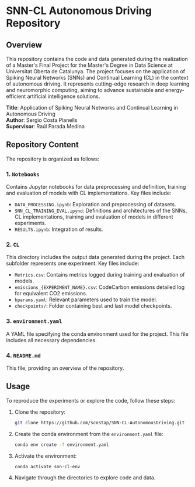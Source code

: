 # SNN-CL Autonomous Driving Repository

## Overview
This repository contains the code and data generated during the realization of a Master's Final Project for the Master's Degree in Data Science at Universitat Oberta de Catalunya. The project focuses on the application of Spiking Neural Networks (SNNs) and Continual Learning (CL) in the context of autonomous driving. It represents cutting-edge research in deep learning and neuromorphic computing, aiming to advance sustainable and energy-efficient artificial intelligence solutions.

**Title**: Application of Spiking Neural Networks and Continual Learning in Autonomous Driving\
**Author**: Sergio Costa Planells\
**Supervisor**: Raúl Parada Medina

## Repository Content
The repository is organized as follows:

### 1. `Notebooks`
Contains Jupyter notebooks for data preprocessing and definition, training and evaluation of models with CL implementations. Key files include:
- `DATA_PROCESSING.ipynb`: Exploration and preprocessing of datasets.
- `SNN_CL_TRAINING_EVAL.ipynd`: Definitions and architectures of the SNNs, CL implementations, training and evaluation of models in different experiments.
- `RESULTS.ipynb`: Integration of results.

### 2. `CL`
This directory includes the output data generated during the project. Each subfolder represents one experiment. Key files include:
- `Metrics.csv`: Contains metrics logged during training and evaluation of models.
- `emissions_{EXPERIMENT_NAME}.csv`: CodeCarbon emissions detailed log for equivalent CO2 emissions. 
- `hparams.yaml`: Relevant parameters used to train the model.
- `checkpoints/`: Folder containing best and last model checkpoints.

### 3. `environment.yaml`
A YAML file specifying the conda environment used for the project. This file includes all necessary dependencies.

### 4. `README.md`
This file, providing an overview of the repository.

## Usage
To reproduce the experiments or explore the code, follow these steps:

1. Clone the repository:
   ```bash
   git clone https://github.com/scostap/SNN-CL-AutonomousDriving.git
   ```
2. Create the conda environment from the `environment.yaml` file:
   ```bash
   conda env create -f environment.yaml
   ```
3. Activate the environment:
   ```bash
   conda activate snn-cl-env
   ```
4. Navigate through the directories to explore code and data.




